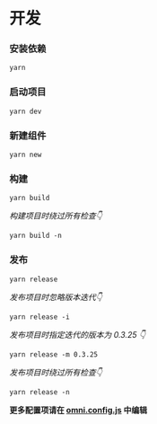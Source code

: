 # 开发

### 安装依赖
```shell
yarn
```

### 启动项目
```shell
yarn dev
```

### 新建组件
```shell
yarn new
```

### 构建
```shell
yarn build
```

*构建项目时绕过所有检查👇*
```shell
yarn build -n
```

### 发布
```shell
yarn release
```

*发布项目时忽略版本迭代👇*
```shell
yarn release -i
```

*发布项目时指定迭代的版本为 0.3.25 👇*
```shell
yarn release -m 0.3.25
```

*发布项目时绕过所有检查👇*
```shell
yarn release -n
```

**更多配置项请在 [omni.config.js](https://github.com/omni-door/cli/blob/master/docs/OMNI.zh-CN.md) 中编辑**